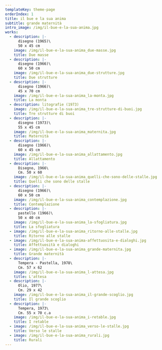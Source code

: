 ```yaml
---
templateKey: theme-page
orderIndex: 1
title: il bue e la sua anima
subtitle: grande maternità
intro_image: /img/il-bue-e-la-sua-anima.jpg
works:
  - description: |-
      disegno (1965)\
      50 x 45 cm
    image: /img/il-bue-e-la-sua-anima_due-masse.jpg
    title: Due masse
  - description: |-
      disegno (1966)\
      60 x 50 cm
    image: /img/il-bue-e-la-sua-anima_due-strutture.jpg
    title: Due strutture
  - description: |-
      disegno (1966)\
      45 x 70 cm
    image: /img/il-bue-e-la-sua-anima_la-monta.jpg
    title: La monta
  - description: litografie (1973)
    image: /img/il-bue-e-la-sua-anima_tre-strutture-di-buoi.jpg
    title: Tre strutture di buoi
  - description: |-
      disegno (1973)\
      55 x 45 cm
    image: /img/il-bue-e-la-sua-anima_maternita.jpg
    title: Maternità
  - description: |-
      disegno (1966)\
      60 x 45 cm
    image: /img/il-bue-e-la-sua-anima_allattamento.jpg
    title: Allattamento
  - description: |-
      Disegno, 1966\
      Cm. 50 x 60
    image: /img/il-bue-e-la-sua-anima_quelli-che-sono-delle-stalle.jpg
    title: Quelli che sono delle stalle
  - description: |-
      disegno (1966)\
      60 x 50 cm
    image: /img/il-bue-e-la-sua-anima_contemplazione.jpg
    title: Contemplazione
  - description: |-
      pastello (1966)\
      50 x 40 cm
    image: /img/il-bue-e-la-sua-anima_la-sfogliatura.jpg
    title: La sfogliatura
  - image: /img/il-bue-e-la-sua-anima_ritorno-alle-stalle.jpg
    title: Ritorno alle stalle
  - image: /img/il-bue-e-la-sua-anima-affettuosita-e-dialoghi.jpg
    title: Affettuosità e dialoghi
  - image: /img/il-bue-e-la-sua-anima_grande-maternita.jpg
    title: Grande maternità
  - description: |-
      Tempera - Pastella, 1978\
      Cm. 57 x 62
    image: /img/il-bue-e-la-sua-anima_l-attesa.jpg
    title: L'attesa
  - description: |-
      Olio, 1977\
      Cm. 29 x 42
    image: /img/il-bue-e-la-sua-anima_il-grande-scoglio.jpg
    title: Il grande scoglio
  - description: |-
      Tempera, 1973\
      Cm. 55 x 70 c.a
    image: /img/il-bue-e-la-sua-anima_i-retable.jpg
    title: I retable
  - image: /img/il-bue-e-la-sua-anima_verso-le-stalle.jpg
    title: Verso le stalle
  - image: /img/il-bue-e-la-sua-anima_rurali.jpg
    title: Rurali
---
```



